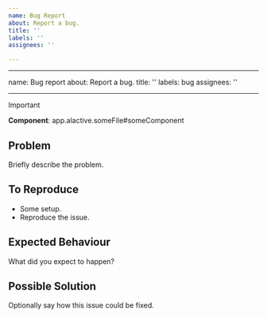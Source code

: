 ```yaml
---
name: Bug Report
about: Report a bug.
title: ''
labels: ''
assignees: ''

---
```


---
name: Bug report
about: Report a bug.
title: ''
labels: bug
assignees: ''

---

> [!IMPORTANT]
> **Component**: app.alactive.someFile#someComponent

## Problem
Briefly describe the problem.

## To Reproduce
- Some setup.
- Reproduce the issue.

## Expected Behaviour
What did you expect to happen?

## Possible Solution
Optionally say how this issue could be fixed.
